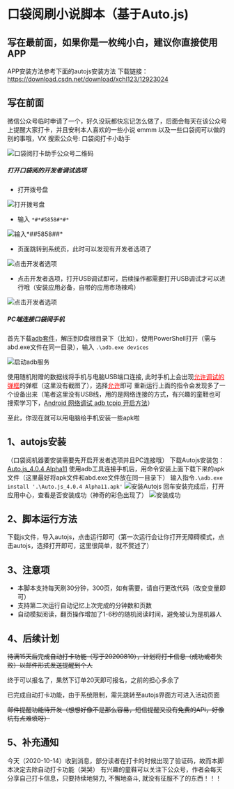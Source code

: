 # 口袋阅刷小说脚本（基于Auto.js)

## 写在最前面，如果你是一枚纯小白，建议你直接使用APP
APP安装方法参考下面的autojs安装方法
下载链接：https://download.csdn.net/download/xchl123/12923024

## 写在前面

微信公众号临时申请了一个，好久没玩都快忘记怎么做了，后面会每天在该公众号上提醒大家打卡，并且安利本人喜欢的一些小说   emmm  以及一些口袋阅可以做的别的事哦，VX 搜索公众号: 口袋阅打卡小助手

![口袋阅打卡助手公众号二维码](https://pocketreader-1300557812.cos.ap-nanjing.myqcloud.com/%E5%8F%A3%E8%A2%8B%E9%98%85%E6%89%93%E5%8D%A1%E5%8A%A9%E6%89%8B%E5%85%AC%E4%BC%97%E5%8F%B7%E4%BA%8C%E7%BB%B4%E7%A0%81.jpg)

##### 打开口袋阅的开发者调试选项

* 打开拨号盘

![打开拨号盘](https://pocketreader-1300557812.cos.ap-nanjing.myqcloud.com/%E5%8F%A3%E8%A2%8B%E9%98%85%E6%89%93%E5%8D%A1%E5%8A%A9%E6%89%8B/1.png)

* 输入 `*#*#5858#*#*`

![输入*#*#5858#*#*](https://pocketreader-1300557812.cos.ap-nanjing.myqcloud.com/%E5%8F%A3%E8%A2%8B%E9%98%85%E6%89%93%E5%8D%A1%E5%8A%A9%E6%89%8B/2.png)

* 页面跳转到系统页，此时可以发现有开发者选项了

![点击开发者选项](https://pocketreader-1300557812.cos.ap-nanjing.myqcloud.com/%E5%8F%A3%E8%A2%8B%E9%98%85%E6%89%93%E5%8D%A1%E5%8A%A9%E6%89%8B/3.png)

* 点击开发者选项，打开USB调试即可，后续操作都需要打开USB调试才可以进行哦（安装应用必备，自带的应用市场辣鸡）

![点击开发者选项](https://pocketreader-1300557812.cos.ap-nanjing.myqcloud.com/%E5%8F%A3%E8%A2%8B%E9%98%85%E6%89%93%E5%8D%A1%E5%8A%A9%E6%89%8B/4.png)

##### PC端连接口袋阅手机

首先下载[adb套件](https://pocketreader-1300557812.cos.ap-nanjing.myqcloud.com/%E5%B7%A5%E5%85%B7/adb%E5%A5%97%E4%BB%B6.zip)，解压到D盘根目录下（比如），使用PowerShell打开（需与abd.exe文件在同一目录），输入 `.\adb.exe devices`

![启动adb服务](https://pocketreader-1300557812.cos.ap-nanjing.myqcloud.com/%E5%8F%A3%E8%A2%8B%E9%98%85%E6%89%93%E5%8D%A1%E5%8A%A9%E6%89%8B/5.png)

使用随机附赠的数据线将手机与电脑USB端口连接, 此时手机上会出现<u style='color:red; '>允许调试的弹框</u>的弹框（这里没有截图了），选择<u style='color:red; '>允许</u>即可
重新运行上面的指令会发现多了一个设备出来（笔者这里没有USB线，用的是网络连接的方式，有兴趣的童鞋也可搜索学习下，[Android 网络调试 adb tcpip 开启方法](https://www.cnblogs.com/clovershell/p/10684053.html)）

至此，你现在就可以用电脑给手机安装一些apk啦

## 1、autojs安装

（口袋阅机器要安装需要先开启开发者选项并且PC连接哦）
下载Autojs安装包：[Auto.js_4.0.4 Alpha11](https://pocketreader-1300557812.cos.ap-nanjing.myqcloud.com/%E8%BD%AF%E4%BB%B6/Auto.js_4.0.4%20Alpha11.apk)
使用adb工具连接手机后，用命令安装上面下载下来的apk文件（这里最好将apk文件和abd.exe文件放在同一目录下）
输入指令`.\adb.exe install '.\Auto.js_4.0.4 Alpha11.apk'`
![安装Autojs](https://pocketreader-1300557812.cos.ap-nanjing.myqcloud.com/%E5%8F%A3%E8%A2%8B%E9%98%85%E6%89%93%E5%8D%A1%E5%8A%A9%E6%89%8B/6.png)
回车安装完成后，打开应用中心，查看是否安装成功（神奇的彩色出现了）
![安装成功](https://pocketreader-1300557812.cos.ap-nanjing.myqcloud.com/%E5%8F%A3%E8%A2%8B%E9%98%85%E6%89%93%E5%8D%A1%E5%8A%A9%E6%89%8B/7.png)

## 2、脚本运行方法

下载js文件，导入autojs，点击运行即可（第一次运行会让你打开无障碍模式，点击autojs，选择打开即可，这里很简单，就不赘述了）

## 3、注意项

* 本脚本支持每天刷30分钟，300页，如有需要，请自行更改代码（改变变量即可）
* 支持第二次运行自动记忆上次完成的分钟数和页数
* 自动模拟阅读，翻页操作增加了1-6秒的随机阅读时间，避免被认为是机器人

## 4、后续计划

~~待满15天后完成自动打卡功能（写于20200810），计划将打卡信息（成功或者失败）以邮件形式发送提醒到个人~~

终于可以报名了，果然下订单20天即可报名，之前的担心多余了

已完成自动打卡功能，由于系统限制，需先跳转至autojs界面方可进入活动页面

~~邮件提醒功能待开发（想想好像不是那么容易，短信提醒又没有免费的API，好像坑有点难填呀）~~

## 5、补充通知

今天（2020-10-14）收到消息，部分读者在打卡的时候出现了验证码，故而本脚本决定去除自动打卡功能（哭哭）
有兴趣的童鞋可以关注下公众号，作者会每天分享自己打卡信息，只要持续地努力, 不懈地奋斗, 就没有征服不了的东西！！！
